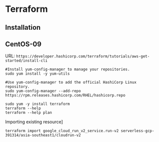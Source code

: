 # Terraform

## Installation
CentOS-09  
---------  
URL: `https://developer.hashicorp.com/terraform/tutorials/aws-get-started/install-cli`

```
#Install yum-config-manager to manage your repositories.
sudo yum install -y yum-utils

#Use yum-config-manager to add the official HashiCorp Linux repository.
sudo yum-config-manager --add-repo https://rpm.releases.hashicorp.com/RHEL/hashicorp.repo

sudo yum -y install terraform
terraform --help
terraform --help plan
```


Importing existing resource]
```
terraform import google_cloud_run_v2_service.run-v2 serverless-gcp-391314/asia-southeast1/cloudrun-v2
```